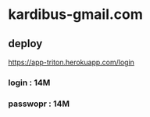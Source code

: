 # kardibus-gmail.com

## deploy 
<https://app-triton.herokuapp.com/login>


### login : 14M
### passwopr : 14M
